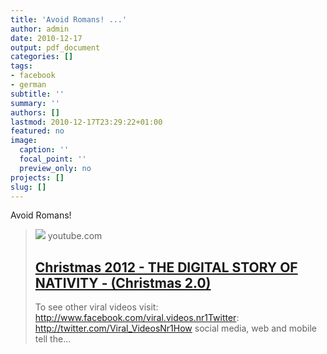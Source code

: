 ```yaml
---
title: 'Avoid Romans! ...'
author: admin
date: 2010-12-17
output: pdf_document
categories: []
tags:
- facebook
- german
subtitle: ''
summary: ''
authors: []
lastmod: 2010-12-17T23:29:22+01:00
featured: no
image:
  caption: ''
  focal_point: ''
  preview_only: no
projects: []
slug: []
---
```

Avoid Romans!
> [![](https://i.ytimg.com/vi/vZrf0PbAGSk/maxresdefault.jpg)](http://www.youtube.com/watch?v=vZrf0PbAGSk)
> youtube.com
> ## [Christmas 2012 - THE DIGITAL STORY OF NATIVITY - (Christmas 2.0)](http://www.youtube.com/watch?v=vZrf0PbAGSk)
>
>To see other viral videos visit: http://www.facebook.com/viral.videos.nr1Twitter: http://twitter.com/Viral_VideosNr1How social media, web and mobile tell the...

